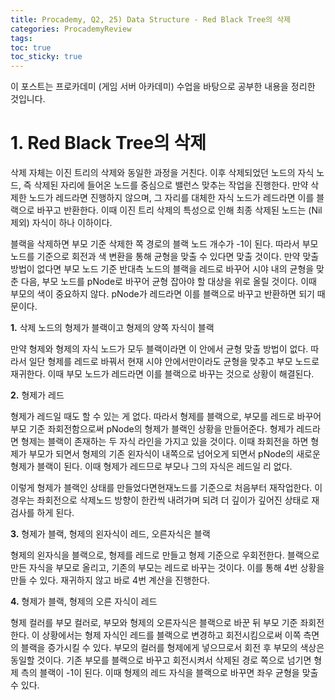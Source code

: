 ```yaml
---
title: Procademy, Q2, 25) Data Structure - Red Black Tree의 삭제
categories: ProcademyReview
tags: 
toc: true
toc_sticky: true
---
```


이 포스트는 프로카데미 (게임 서버 아카데미) 수업을 바탕으로 공부한 내용을 정리한 것입니다. 

# **1. Red Black Tree의 삭제**

삭제 자체는 이진 트리의 삭제와 동일한 과정을 거친다. 이후 삭제되었던 노드의 자식 노드, 즉 삭제된 자리에 들어온 노드를 중심으로 밸런스 맞추는 작업을 진행한다. 만약 삭제한 노드가 레드라면 진행하지 않으며, 그 자리를 대체한 자식 노드가 레드라면 이를 블랙으로 바꾸고 반환한다. 이때 이진 트리 삭제의 특성으로 인해 최종 삭제된 노드는 (Nil 제외) 자식이 하나 이하이다. 

블랙을 삭제하면 부모 기준 삭제한 쪽 경로의 블랙 노드 개수가 -1이 된다. 따라서 부모 노드를 기준으로 회전과 색 변환을 통해 균형을 맞출 수 있다면 맞출 것이다. 만약 맞출 방법이 없다면 부모 노드 기준 반대측 노드의 블랙을 레드로 바꾸어 시야 내의 균형을 맞춘 다음, 부모 노드를 pNode로 바꾸어 균형 잡아야 할 대상을 위로 올릴 것이다. 이때 부모의 색이 중요하지 않다. pNode가 레드라면 이를 블랙으로 바꾸고 반환하면 되기 때문이다. 

**1.** 삭제 노드의 형제가 블랙이고 형제의 양쪽 자식이 블랙 

만약 형제와 형제의 자식 노드가 모두 블랙이라면 이 안에서 균형 맞출 방법이 없다. 따라서 일단 형제를 레드로 바꿔서 현재 시야 안에서만이라도 균형을 맞추고 부모 노드로 재귀한다. 이때 부모 노드가 레드라면 이를 블랙으로 바꾸는 것으로 상황이 해결된다. 

**2.** 형제가 레드

형제가 레드일 때도 할 수 있는 게 없다. 따라서 형제를 블랙으로, 부모를 레드로 바꾸어 부모 기준 좌회전함으로써 pNode의 형제가 블랙인 상황을 만들어준다. 형제가 레드라면 형제는 블랙이 존재하는 두 자식 라인을 가지고 있을 것이다. 이때 좌회전을 하면 형제가 부모가 되면서 형제의 기존 왼자식이 내쪽으로 넘어오게 되면서 pNode의 새로운 형제가 블랙이 된다. 이때 형제가 레드므로 부모나 그의 자식은 레드일 리 없다. 

이렇게 형제가 블랙인 상태를 만들었다면현재노드를 기준으로 처음부터 재작업한다. 이 경우는 좌회전으로 삭제노드 방향이 한칸씩 내려가며 되려 더 깊이가 깊어진 상태로 재검사를 하게 된다. 

**3.** 형제가 블랙, 형제의 왼자식이 레드, 오른자식은 블랙

형제의 왼자식을 블랙으로, 형제를 레드로 만들고 형제 기준으로 우회전한다. 블랙으로 만든 자식을 부모로 올리고, 기존의 부모는 레드로 바꾸는 것이다. 이를 통해 4번 상황을 만들 수 있다. 재귀하지 않고 바로 4번 계산을 진행한다. 

**4.** 형제가 블랙, 형제의 오른 자식이 레드

형제 컬러를 부모 컬러로, 부모와 형제의 오른자식은 블랙으로 바꾼 뒤 부모 기준 좌회전한다. 이 상황에서는 형제 자식인 레드를 블랙으로 변경하고 회전시킴으로써 이쪽 측면의 블랙을 증가시킬 수 있다. 부모의 컬러를 형제에게 넣으므로서 회전 후 부모의 색상은 동일할 것이다. 기존 부모를 블랙으로 바꾸고 회전시켜서 삭제된 경로 쪽으로 넘기면 형제 측의 블랙이 -1이 된다. 이때 형제의 레드 자식을 블랙으로 바꾸면 좌우 균형을 맞출 수 있다. 